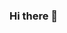 ### Hi there 👋

<img width="250" href="https://media1.giphy.com/media/3oKIPnAiaMCws8nOsE/giphy.gif" />

<!--
**easylaneof/easylaneof** is a ✨ _special_ ✨ repository because its `README.md` (this file) appears on your GitHub profile.

Here are some ideas to get you started:

- 🔭 I’m currently working on ...
- 🌱 I’m currently learning ...
- 👯 I’m looking to collaborate on ...
- 🤔 I’m looking for help with ...
- 💬 Ask me about ...
- 📫 How to reach me: ...
- 😄 Pronouns: ...
- ⚡ Fun fact: ...
-->
